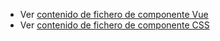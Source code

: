  - Ver [contenido de fichero de componente Vue](./zlayoutnopaddingvertical.vue)
 - Ver [contenido de fichero de componente CSS](./zlayoutnopaddingvertical.css)
